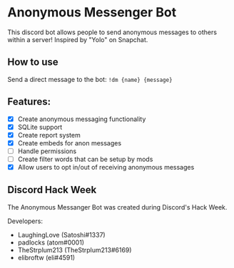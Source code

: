 # Anonymous Messenger Bot
This discord bot allows people to send anonymous messages to others within a server! Inspired by "Yolo" on Snapchat.
## How to use
Send a direct message to the bot: `!dm {name} {message}`
## Features:
- [X] Create anonymous messaging functionality
- [X] SQLite support
- [X] Create report system
- [X] Create embeds for anon messages
- [ ] Handle permissions
- [ ] Create filter words that can be setup by mods
- [X] Allow users to opt in/out of receiving anonymous messages

## Discord Hack Week
The Anonymous Messanger Bot was created during Discord's Hack Week.

Developers:
* LaughingLove (Satoshi#1337)
* padlocks (atom#0001)
* TheStrplum213 (TheStrplum213#6169)
* elibroftw (eli#4591)